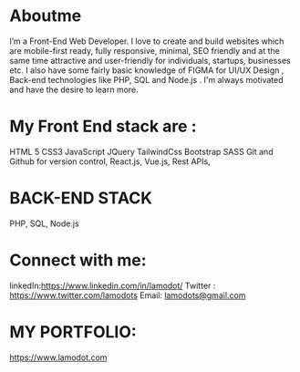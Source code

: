 # Aboutme
I’m a Front-End Web Developer. I love to create and build websites which are mobile-first ready, fully responsive, minimal, SEO friendly and at the same time attractive and user-friendly for individuals, startups, businesses etc. I also have some fairly basic knowledge of FIGMA for UI/UX Design , Back-end technologies like PHP, SQL and Node.js . I'm always motivated and have the desire to learn more.

# My Front End stack are :
HTML 5
CSS3
JavaScript
JQuery
TailwindCss
Bootstrap
SASS
Git and Github for version control,
React.js,
Vue.js,
Rest APIs,
# BACK-END STACK
PHP,
SQL,
Node.js

# Connect with me:
linkedIn:https://www.linkedin.com/in/lamodot/
Twitter : https://www.twitter.com/lamodots
Email: lamodots@gmail.com

# MY PORTFOLIO:
https://www.lamodot.com

